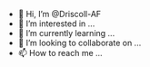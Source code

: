 - 👋 Hi, I’m @Driscoll-AF
- 👀 I’m interested in ...
- 🌱 I’m currently learning ...
- 💞️ I’m looking to collaborate on ...
- 📫 How to reach me ...

<!---
Driscoll-AF/Driscoll-AF is a ✨ special ✨ repository because its `README.md` (this file) appears on your GitHub profile.
You can click the Preview link to take a look at your changes.
--->
